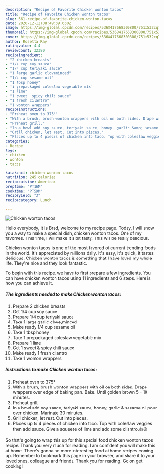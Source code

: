 ```yaml
---
description: "Recipe of Favorite Chicken wonton tacos"
title: "Recipe of Favorite Chicken wonton tacos"
slug: 561-recipe-of-favorite-chicken-wonton-tacos
date: 2020-12-12T08:49:39.630Z
image: https://img-global.cpcdn.com/recipes/5368417668300800/751x532cq70/chicken-wonton-tacos-recipe-main-photo.jpg
thumbnail: https://img-global.cpcdn.com/recipes/5368417668300800/751x532cq70/chicken-wonton-tacos-recipe-main-photo.jpg
cover: https://img-global.cpcdn.com/recipes/5368417668300800/751x532cq70/chicken-wonton-tacos-recipe-main-photo.jpg
author: Rosetta Ray
ratingvalue: 4.4
reviewcount: 32380
recipeingredient:
- "2 chicken breasts"
- "1/4 cup soy sauce"
- "1/4 cup teriyaki sauce"
- "1 large garlic cloveminced"
- "1/4 cup sesame oil"
- "1 tbsp honey"
- "1 prepackaged coleslaw vegetable mix"
- "1 lime"
- "1 sweet  spicy chili sauce"
- "1 fresh cilantro"
- "1 wonton wrappers"
recipeinstructions:
- "Preheat oven to 375°"
- "With a brush, brush wonton wrappers with oil on both sides. Drape wrappers over edge of baking pan. Bake. Until golden brown 5 - 10 minutes."
- "Preheat grill."
- "In a bowl add soy sauce, teriyaki sauce, honey, garlic &amp; sesame oil pour over chicken. Marinate 30 minutes."
- "Grill chicken, let rest. Cut into pieces."
- "Places up to 4 pieces of chicken into taco. Top with coleslaw veggies then add sauce. Give a squeeze of lime and add some cilantro.👍😝"
categories:
- Recipe
tags:
- chicken
- wonton
- tacos

katakunci: chicken wonton tacos 
nutrition: 245 calories
recipecuisine: American
preptime: "PT16M"
cooktime: "PT59M"
recipeyield: "3"
recipecategory: Lunch

---
```



![Chicken wonton tacos](https://img-global.cpcdn.com/recipes/5368417668300800/751x532cq70/chicken-wonton-tacos-recipe-main-photo.jpg)

Hello everybody, it is Brad, welcome to my recipe page. Today, I will show you a way to make a special dish, chicken wonton tacos. One of my favorites. This time, I will make it a bit tasty. This will be really delicious.

Chicken wonton tacos is one of the most favored of current trending foods in the world. It's appreciated by millions daily. It's easy, it's quick, it tastes delicious. Chicken wonton tacos is something that I have loved my whole life. They're nice and they look fantastic.




To begin with this recipe, we have to first prepare a few ingredients. You can have chicken wonton tacos using 11 ingredients and 6 steps. Here is how you can achieve it.

<!--inarticleads1-->

##### The ingredients needed to make Chicken wonton tacos:

1. Prepare 2 chicken breasts
1. Get 1/4 cup soy sauce
1. Prepare 1/4 cup teriyaki sauce
1. Take 1 large garlic clove,minced
1. Make ready 1/4 cup sesame oil
1. Take 1 tbsp honey
1. Take 1 prepackaged coleslaw vegetable mix
1. Prepare 1 lime
1. Get 1 sweet &amp; spicy chili sauce
1. Make ready 1 fresh cilantro
1. Take 1 wonton wrappers




<!--inarticleads2-->

##### Instructions to make Chicken wonton tacos:

1. Preheat oven to 375°
1. With a brush, brush wonton wrappers with oil on both sides. Drape wrappers over edge of baking pan. Bake. Until golden brown 5 - 10 minutes.
1. Preheat grill.
1. In a bowl add soy sauce, teriyaki sauce, honey, garlic &amp; sesame oil pour over chicken. Marinate 30 minutes.
1. Grill chicken, let rest. Cut into pieces.
1. Places up to 4 pieces of chicken into taco. Top with coleslaw veggies then add sauce. Give a squeeze of lime and add some cilantro.👍😝




So that's going to wrap this up for this special food chicken wonton tacos recipe. Thank you very much for reading. I am confident you will make this at home. There's gonna be more interesting food at home recipes coming up. Remember to bookmark this page in your browser, and share it to your loved ones, colleague and friends. Thank you for reading. Go on get cooking!
